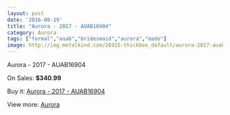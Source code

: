 ```yaml
---
layout: post
date: '2016-08-19'
title: "Aurora - 2017 - AUAB16904"
category: Aurora
tags: ["formal","auab","bridesmaid","aurora","made"]
image: http://img.metalkind.com/26915-thickbox_default/aurora-2017-auab16904.jpg
---
```

Aurora - 2017 - AUAB16904

On Sales: **$340.99**
<a href="https://www.metalkind.com/en/aurora/10248-aurora-2017-auab16904.html"><amp-img layout="responsive" width="600" height="600" src="//img.metalkind.com/26915-thickbox_default/aurora-2017-auab16904.jpg" alt="Aurora - 2017 - AUAB16904 0" /></a>
<a href="https://www.metalkind.com/en/aurora/10248-aurora-2017-auab16904.html"><amp-img layout="responsive" width="600" height="600" src="//img.metalkind.com/26917-thickbox_default/aurora-2017-auab16904.jpg" alt="Aurora - 2017 - AUAB16904 1" /></a>
<a href="https://www.metalkind.com/en/aurora/10248-aurora-2017-auab16904.html"><amp-img layout="responsive" width="600" height="600" src="//img.metalkind.com/26919-thickbox_default/aurora-2017-auab16904.jpg" alt="Aurora - 2017 - AUAB16904 2" /></a>

Buy it: [Aurora - 2017 - AUAB16904](https://www.metalkind.com/en/aurora/10248-aurora-2017-auab16904.html "Aurora - 2017 - AUAB16904")

View more: [Aurora](https://www.metalkind.com/en/121-aurora "Aurora")